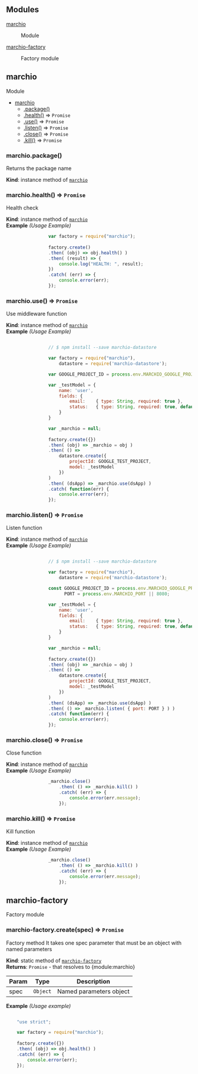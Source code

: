 ## Modules

<dl>
<dt><a href="#module_marchio">marchio</a></dt>
<dd><p>Module</p>
</dd>
<dt><a href="#module_marchio-factory">marchio-factory</a></dt>
<dd><p>Factory module</p>
</dd>
</dl>

<a name="module_marchio"></a>

## marchio
Module


* [marchio](#module_marchio)
    * [.package()](#module_marchio+package)
    * [.health()](#module_marchio+health) ⇒ <code>Promise</code>
    * [.use()](#module_marchio+use) ⇒ <code>Promise</code>
    * [.listen()](#module_marchio+listen) ⇒ <code>Promise</code>
    * [.close()](#module_marchio+close) ⇒ <code>Promise</code>
    * [.kill()](#module_marchio+kill) ⇒ <code>Promise</code>

<a name="module_marchio+package"></a>

### marchio.package()
Returns the package name

**Kind**: instance method of <code>[marchio](#module_marchio)</code>  
<a name="module_marchio+health"></a>

### marchio.health() ⇒ <code>Promise</code>
Health check

**Kind**: instance method of <code>[marchio](#module_marchio)</code>  
**Example** *(Usage Example)*  
```js
                var factory = require("marchio");
             
                factory.create()
                .then( (obj) => obj.health() )
                .then( (result) => {
                    console.log("HEALTH: ", result);
                })
                .catch( (err) => { 
                    console.error(err); 
                });
```
<a name="module_marchio+use"></a>

### marchio.use() ⇒ <code>Promise</code>
Use middleware function

**Kind**: instance method of <code>[marchio](#module_marchio)</code>  
**Example** *(Usage Example)*  
```js

                // $ npm install --save marchio-datastore

                var factory = require("marchio"),
                    datastore = require('marchio-datastore');

                var GOOGLE_PROJECT_ID = process.env.MARCHIO_GOOGLE_PROJECT_ID;

                var _testModel = {
                    name: 'user',
                    fields: {
                        email:    { type: String, required: true },
                        status:   { type: String, required: true, default: "NEW" }
                    }
                }

                var _marchio = null;
             
                factory.create({})
                .then( (obj) => _marchio = obj )
                .then( () => 
                    datastore.create({
                        projectId: GOOGLE_TEST_PROJECT,
                        model: _testModel
                    })
                )
                .then( (dsApp) => _marchio.use(dsApp) )
                .catch( function(err) { 
                    console.error(err); 
                });
```
<a name="module_marchio+listen"></a>

### marchio.listen() ⇒ <code>Promise</code>
Listen function

**Kind**: instance method of <code>[marchio](#module_marchio)</code>  
**Example** *(Usage Example)*  
```js

                // $ npm install --save marchio-datastore

                var factory = require("marchio"),
                    datastore = require('marchio-datastore');

                const GOOGLE_PROJECT_ID = process.env.MARCHIO_GOOGLE_PROJECT_ID,
                      PORT = process.env.MARCHIO_PORT || 8080;

                var _testModel = {
                    name: 'user',
                    fields: {
                        email:    { type: String, required: true },
                        status:   { type: String, required: true, default: "NEW" }
                    }
                }

                var _marchio = null;
             
                factory.create({})
                .then( (obj) => _marchio = obj )
                .then( () => 
                    datastore.create({
                        projectId: GOOGLE_TEST_PROJECT,
                        model: _testModel
                    })
                )
                .then( (dsApp) => _marchio.use(dsApp) )
                .then( () => _marchio.listen( { port: PORT } ) )
                .catch( function(err) { 
                    console.error(err); 
                });
```
<a name="module_marchio+close"></a>

### marchio.close() ⇒ <code>Promise</code>
Close function

**Kind**: instance method of <code>[marchio](#module_marchio)</code>  
**Example** *(Usage Example)*  
```js
                _marchio.close()
                    .then( () => _marchio.kill() )
                    .catch( (err) => { 
                        console.error(err.message);
                    });
```
<a name="module_marchio+kill"></a>

### marchio.kill() ⇒ <code>Promise</code>
Kill function

**Kind**: instance method of <code>[marchio](#module_marchio)</code>  
**Example** *(Usage Example)*  
```js
                _marchio.close()
                    .then( () => _marchio.kill() )
                    .catch( (err) => { 
                        console.error(err.message);
                    });
```
<a name="module_marchio-factory"></a>

## marchio-factory
Factory module

<a name="module_marchio-factory.create"></a>

### marchio-factory.create(spec) ⇒ <code>Promise</code>
Factory method 
It takes one spec parameter that must be an object with named parameters

**Kind**: static method of <code>[marchio-factory](#module_marchio-factory)</code>  
**Returns**: <code>Promise</code> - that resolves to {module:marchio}  

| Param | Type | Description |
| --- | --- | --- |
| spec | <code>Object</code> | Named parameters object |

**Example** *(Usage example)*  
```js

    "use strict";

    var factory = require("marchio");
 
    factory.create({})
    .then( (obj) => obj.health() )
    .catch( (err) => { 
        console.error(err); 
    });
```
